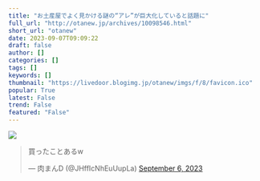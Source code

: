 ```yaml
---
title: "お土産屋でよく見かける謎の“アレ”が巨大化していると話題に"
full_url: "http://otanew.jp/archives/10098546.html"
short_url: "otanew"
date: 2023-09-07T09:09:22
draft: false
author: []
categories: []
tags: []
keywords: []
thumbnail: "https://livedoor.blogimg.jp/otanew/imgs/f/8/favicon.ico"
popular: True
latest: False
trend: False
featured: "False"
---
```


![](https://livedoor.blogimg.jp/otanew/imgs/f/8/favicon.ico)

<div> <blockquote class="twitter-tweet"><p lang="ja" dir="ltr">買ったことあるw</p>— 肉まんD (@JHffIcNhEuUupLa) <a href="https://twitter.com/JHffIcNhEuUupLa/status/1699413586978988130?ref_src=twsrc%5Etfw">September 6, 2023</a></blockquote> </div>